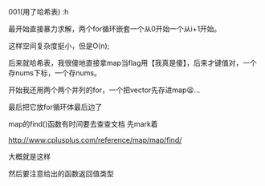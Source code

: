 001(用了哈希表) :h

最开始直接暴力求解，两个for循环嵌套一个从0开始一个从i+1开始。

这样空间复杂度挺小，但是O(n);

后来就哈希表，我很傻地直接拿map当flag用【我真是傻】，后来才键值对，一个存nums下标，一个存nums。

开始我还用两个两个并列的for，一个把vector先存进map:tired_face:...

最后把它放for循环体最后边了

map的find()函数有时间要去查查文档 先mark着

http://www.cplusplus.com/reference/map/map/find/

大概就是这样

然后要注意给出的函数返回值类型